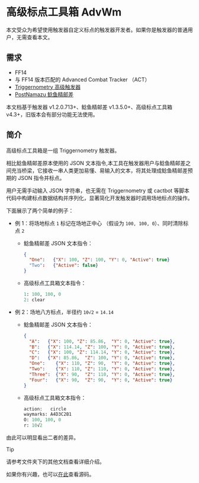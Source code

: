 # 高级标点工具箱 AdvWm

本文受众为希望使用触发器自定义标点的触发器开发者。如果你是触发器的普通用户，无需查看本文。  

## 需求

- FF14
- 与 FF14 版本匹配的 Advanced Combat Tracker （ACT）
- [Triggernometry 高级触发器](https://github.com/MnFeN/Triggernometry)
- [PostNamazu 鲶鱼精邮差](https://github.com/Natsukage/PostNamazu)

本文档基于触发器 v1.2.0.713+、鲶鱼精邮差 v1.3.5.0+、高级标点工具箱 v4.3+，旧版本会有部分功能无法使用。

## 简介

高级标点工具箱是一组 Triggernometry 触发器。

相比鲶鱼精邮差原本使用的 JSON 文本指令,本工具在触发器用户与鲶鱼精邮差之间充当桥梁，它接收一串人类更加易懂、易输入的文本，将其处理成鲶鱼精邮差预期的 JSON 指令并标点。

用户无需手动输入 JSON 字符串，也无需在 Triggernometry 或 cactbot 等脚本代码中构建标点数据结构并序列化，显著简化开发触发器时调用场地标点的操作。

下面展示了两个简单的例子：

- 例 1：将场地标点 `1` 标记在场地正中心 （假设为 `100, 100, 0`）、同时清除标点 `2`

  - 鲶鱼精邮差 JSON 文本指令：

    ```json
    {
      "One":   {"X": 100, "Z": 100, "Y": 0, "Active": true}
      "Two":   {"Active": false}
    }
    ```

  - 高级标点工具箱文本指令：

    ```python
    1: 100, 100, 0
    2: clear
    ```

- 例 2：场地八方标点，半径约 `10√2` = `14.14`

  - 鲶鱼精邮差 JSON 文本指令：

    ```json
    {
      "A":   {"X": 100, "Z": 85.86,  "Y": 0, "Active": true},  
      "B":   {"X": 114.14, "Z": 100, "Y": 0, "Active": true},  
      "C":   {"X": 100, "Z": 114.14, "Y": 0, "Active": true},   
      "D":   {"X": 85.86,  "Z": 100, "Y": 0, "Active": true},   
      "One":    {"X": 110, "Z": 90,  "Y": 0, "Active": true},   
      "Two":    {"X": 110, "Z": 110, "Y": 0, "Active": true},   
      "Three":  {"X": 90,  "Z": 110, "Y": 0, "Active": true},  
      "Four":   {"X": 90,  "Z": 90,  "Y": 0, "Active": true}
    }
    ```

  - 高级标点工具箱文本指令：

    ```python
    action:   circle
    waymarks: A4D3C2B1
    O: 100, 100, 0
    r: 10√2
    ```
    
由此可以明显看出二者的差异。

> [!TIP]
> 请参考文件夹下的其他文档查看详细介绍。
>
> 如果你有兴趣，也可以[在此](AdvWm.cs)查看源码。
